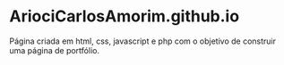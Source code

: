 # AriociCarlosAmorim.github.io

Página criada em html, css, javascript e php com o objetivo de construir uma página de portfólio.
